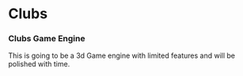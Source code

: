 # Clubs
 <H3>Clubs Game Engine</H3>
 <P> This is going to be a 3d Game engine with limited features and will be polished with time.</p>
